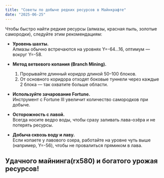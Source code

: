 ```yaml
---
title: "Советы по добыче редких ресурсов в Майнкрафте"
date: "2025-06-25"
---
```


Чтобы быстро найти редкие ресурсы (алмазы, красная пыль, золотые самородки), следуйте этим рекомендациям:

- **Уровень шахты.**  
  Алмазы обычно встречаются на уровнях Y=-64…16, оптимум — вокруг Y=-58.

- **Метод ветвевого копания (Branch Mining).**
    1. Прорывайте длинный коридор длиной 50–100 блоков.
    2. От основного коридора отходят боковые туннели через каждые 2 блока — так охватите больше области.

- **Используйте зачарование Fortune.**  
  Инструмент с Fortune III увеличит количество самородков при добыче.

- **Осторожность с лавой.**  
  Всегда носите ведро воды, чтобы сразу заливать лава-озёра и не потерять ресурсы.

- **Добыча сквозь воду и лаву.**  
  Если копаете у лавового озера, работайте на уровне чуть выше (например, Y=-56), чтобы не провалиться прямиком в лава.

## Удачного майнинга(rx580) и богатого урожая ресурсов!  
